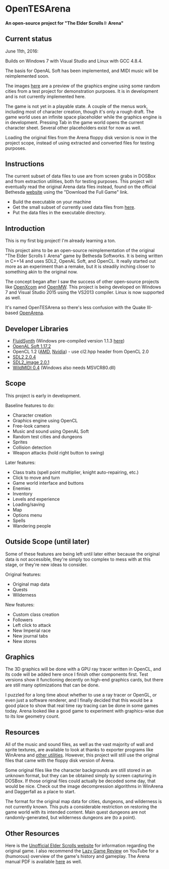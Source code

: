 # OpenTESArena
#### An open-source project for "The Elder Scrolls I: Arena"

## Current status

June 11th, 2016:

Builds on Windows 7 with Visual Studio and Linux with GCC 4.8.4.

The basis for OpenAL Soft has been implemented, and MIDI music will be reimplemented soon.

The images [here](https://github.com/afritz1/OpenTESArena/tree/master/samples) are a preview of the graphics engine using some random cities from a test project for demonstration purposes. It is in development and is not currently implemented here.

The game is not yet in a playable state. A couple of the menus work, including most of character creation, though it's only a rough draft. The game world uses an infinite space placeholder while the graphics engine is in development. Pressing Tab in the game world opens the current character sheet. Several other placeholders exist for now as well.

Loading the original files from the Arena floppy disk version is now in the project scope, instead of using extracted and converted files for testing purposes.

## Instructions

The current subset of data files to use are from screen grabs in DOSBox and from extraction utilities, both for testing purposes. This project will eventually read the original Arena data files instead, found on the official Bethesda [website](http://www.elderscrolls.com/arena/) using the "Download the Full Game" link.

- Build the executable on your machine
- Get the small subset of currently used data files from [here](https://www.dropbox.com/s/xc8llh52eahaofs/OpenTESArena_data.zip?dl=0).
- Put the data files in the executable directory.

## Introduction

This is my first big project! I'm already learning a ton.

This project aims to be an open-source reimplementation of the original "The Elder Scrolls I: Arena" game by Bethesda Softworks. It is being written in C++14 and uses SDL2, OpenAL Soft, and OpenCL. It really started out more as an experiment than a remake, but it is steadily inching closer to something akin to the original now.

The concept began after I saw the success of other open-source projects like [OpenXcom](http://openxcom.org/) and [OpenMW](http://openmw.org/en/). This project is being developed on Windows 7 and Visual Studio 2015 using the VS2013 compiler. Linux is now supported as well.

It's named OpenTESArena so there's less confusion with the Quake III-based [OpenArena](https://github.com/OpenArena).

## Developer Libraries

- [FluidSynth](https://sourceforge.net/projects/fluidsynth/files/) (Windows pre-compiled version 1.1.3 [here](http://slade.mancubus.net/index.php?page=wiki&wikipage=Windows-Compilation))
- [OpenAL Soft 1.17.2](http://kcat.strangesoft.net/openal.html#download)
- OpenCL 1.2 ([AMD](http://developer.amd.com/tools-and-sdks/opencl-zone/amd-accelerated-parallel-processing-app-sdk/), [Nvidia](https://developer.nvidia.com/opencl)) - use cl2.hpp header from OpenCL 2.0
- [SDL2 2.0.4](https://www.libsdl.org/download-2.0.php)
- [SDL2_image 2.0.1](https://www.libsdl.org/projects/SDL_image/)
- [WildMIDI 0.4](https://github.com/Mindwerks/wildmidi/releases) (Windows also needs MSVCR80.dll)

## Scope

This project is early in development.

Baseline features to do:
- Character creation
- Graphics engine using OpenCL
- Free-look camera
- Music and sound using OpenAL Soft
- Random test cities and dungeons
- Sprites
- Collision detection
- Weapon attacks (hold right button to swing)

Later features:
- Class traits (spell point multiplier, knight auto-repairing, etc.)
- Click to move and turn
- Game world interface and buttons
- Enemies
- Inventory
- Levels and experience
- Loading/saving
- Map
- Options menu
- Spells
- Wandering people

## Outside Scope (until later)

Some of these features are being left until later either because the original data is not accessible, they're simply too complex to mess with at this stage, or they're new ideas to consider.

Original features:
- Original map data
- Quests
- Wilderness

New features:
- Custom class creation
- Followers
- Left click to attack
- New Imperial race
- New journal tabs
- New stores

## Graphics

The 3D graphics will be done with a GPU ray tracer written in OpenCL, and its code will be added here once I finish other components first. Test versions show it functioning decently on high-end graphics cards, but there are still many optimizations that can be done. 

I puzzled for a long time about whether to use a ray tracer or OpenGL, or even just a software renderer, and I finally decided that this would be a good place to show that real time ray tracing can be done in some games today. Arena looked like a good game to experiment with graphics-wise due to its low geometry count.

## Resources

All of the music and sound files, as well as the vast majority of wall and sprite textures, are available to look at thanks to exporter programs like WinArena and [other utilities](http://www.uesp.net/wiki/Arena:Files#Misc_Utilities). However, this project will still use the original files that came with the floppy disk version of Arena.

Some original files like the character backgrounds are still stored in an unknown format, but they can be obtained simply by screen capturing in DOSBox. If those original files could actually be decoded some day, that would be nice. Check out the image decompression algorithms in WinArena and Daggerfall as a place to start.

The format for the original map data for cities, dungeons, and wilderness is not currently known. This puts a considerable restriction on restoring the game world with its intended content. Main quest dungeons are not randomly-generated, but wilderness dungeons are (to a point).

## Other Resources

Here is the [Unofficial Elder Scrolls website](http://www.uesp.net/wiki/Arena:Arena) for information regarding the original game. I also recommend the [Lazy Game Review](https://www.youtube.com/watch?v=5MW5SxKMrtE) on YouTube for a (humorous) overview of the game's history and gameplay. The Arena manual PDF is available [here](http://www.uesp.net/wiki/Arena:Files#Official_Patches_and_Utilities) as well.
